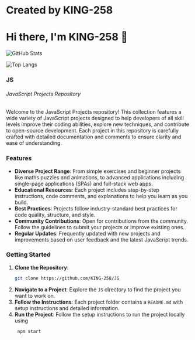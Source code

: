 # Created by KING-258
# Hi there, I'm KING-258 👋
![GitHub Stats](https://readme-md-stats.vercel.app/api?username=KING-258&theme=dark)

![Top Langs](https://readme-md-stats.vercel.app/api/top-langs/?username=KING-258)

### JS
###### JavaScript Projects Repository

Welcome to the JavaScript Projects repository! This collection features a wide variety of JavaScript projects designed to help developers of all skill levels improve their coding abilities, explore new techniques, and contribute to open-source development. Each project in this repository is carefully crafted with detailed documentation and comments to ensure clarity and ease of understanding.

### Features

- **Diverse Project Range**: From simple exercises and beginner projects like maths puzzles and animations, to advanced applications including single-page applications (SPAs) and full-stack web apps.
- **Educational Resources**: Each project includes step-by-step instructions, code comments, and explanations to help you learn as you build.
- **Best Practices**: Projects follow industry-standard best practices for code quality, structure, and style.
- **Community Contributions**: Open for contributions from the community. Follow the guidelines to submit your projects or improve existing ones.
- **Regular Updates**: Frequently updated with new projects and improvements based on user feedback and the latest JavaScript trends.

### Getting Started

1. **Clone the Repository**: 
    ```bash
    git clone https://github.com/KING-258/JS
    ```
2. **Navigate to a Project**: Explore the `JS` directory to find the project you want to work on.
3. **Follow the Instructions**: Each project folder contains a `README.md` with setup instructions and detailed information.
4. **Run the Project**: Follow the setup instructions to run the project locally using
   ```bash
    npm start
    ```
